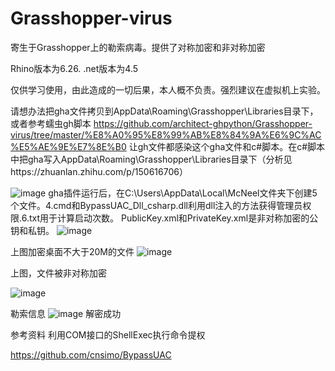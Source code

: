 # Grasshopper-virus

寄生于Grasshopper上的勒索病毒。提供了对称加密和非对称加密


Rhino版本为6.26.
.net版本为4.5


仅供学习使用，由此造成的一切后果，本人概不负责。强烈建议在虚拟机上实验。

请想办法把gha文件拷贝到AppData\Roaming\Grasshopper\Libraries目录下，或者参考蠕虫gh脚本
https://github.com/architect-ghpython/Grasshopper-virus/tree/master/%E8%A0%95%E8%99%AB%E8%84%9A%E6%9C%AC%E5%AE%9E%E7%8E%B0 让gh文件都感染这个gha文件和c#脚本。在c#脚本中把gha写入AppData\Roaming\Grasshopper\Libraries目录下（分析见https://zhuanlan.zhihu.com/p/150616706）

   ![image](https://github.com/architect-ghpython/Grasshopper-virus/blob/master/4efbfdbc81f3135d12f0370f2ba3edf.png)
gha插件运行后，在C:\Users\AppData\Local\McNeel文件夹下创建5个文件。4.cmd和BypassUAC_Dll_csharp.dll利用dll注入的方法获得管理员权限.6.txt用于计算启动次数。 PublicKey.xml和PrivateKey.xml是非对称加密的公钥和私钥。
![image](https://github.com/architect-ghpython/Grasshopper-virus/blob/master/ae321788632de871a22d5944e5b83e5.png)

上图加密桌面不大于20M的文件
![image](https://github.com/architect-ghpython/Grasshopper-virus/blob/master/246f5320ee3091dd66cb4e25c661484.png)

上图，文件被非对称加密

![image](https://github.com/architect-ghpython/Grasshopper-virus/blob/master/62f29316cf74e9dc5d7803c9d4dc61f.png)

勒索信息
![image](https://github.com/architect-ghpython/Grasshopper-virus/blob/master/9ae6f4a2aa9d08d3be6d5ca23228d14.png)
解密成功


参考资料 利用COM接口的ShellExec执行命令提权

https://github.com/cnsimo/BypassUAC
